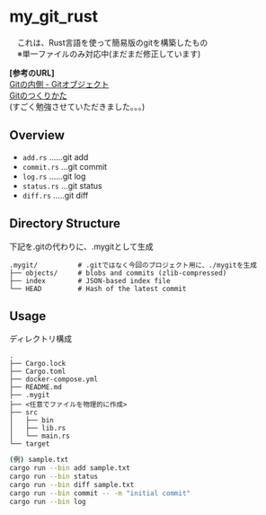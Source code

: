 # my_git_rust
　これは、Rust言語を使って簡易版のgitを構築したもの<br>
 　※単一ファイルのみ対応中(まだまだ修正しています)
  
**[参考のURL]**
<br>
[Gitの内側 - Gitオブジェクト](https://git-scm.com/book/ja/v2/Git%E3%81%AE%E5%86%85%E5%81%B4-Git%E3%82%AA%E3%83%96%E3%82%B8%E3%82%A7%E3%82%AF%E3%83%88)
<br>
[Gitのつくりかた](https://engineering.mercari.com/blog/entry/2015-09-14-175300/)
<br>
(すごく勉強させていただきました。。。)

## Overview

- `add.rs` ......git add 
- `commit.rs` ...git commit
- `log.rs` ......git log
- `status.rs` ...git status
- `diff.rs` .....git diff

## Directory Structure
下記を.gitの代わりに、.mygitとして生成
```
.mygit/          # .gitではなく今回のプロジェクト用に、./mygitを生成
├── objects/     # blobs and commits (zlib-compressed)
├── index        # JSON-based index file
└── HEAD         # Hash of the latest commit
```

## Usage

ディレクトリ構成
```
.
├── Cargo.lock
├── Cargo.toml
├── docker-compose.yml
├── README.md
├── .mygit
├── <任意でファイルを物理的に作成>
├── src
│   ├── bin
│   ├── lib.rs
│   └── main.rs
└── target
```

```bash
(例) sample.txt
cargo run --bin add sample.txt
cargo run --bin status
cargo run --bin diff sample.txt
cargo run --bin commit -- -m "initial commit"
cargo run --bin log
```
